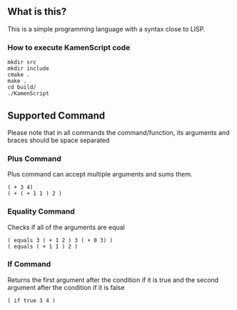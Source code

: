 ## What is this?

This is a simple programming language with a syntax close to LISP.

### How to execute KamenScript code 
```
mkdir src
mkdir include
cmake .
make .
cd build/
./KamenScript
```

## Supported Command 
Please note that in all commands the command/function, its arguments and braces should be space separated
### Plus Command
Plus command can accept multiple arguments and sums them.
```
( + 3 4)
( + ( + 1 1 ) 2 )
```
### Equality Command
Checks if all of the arguments are equal
```
( equals 3 ( + 1 2 ) 3 ( + 0 3) )
( equals ( + 1 1 ) 2 )
```
### If Command
Returns the first argument after the condition if it is true and the second argument after the condition if it is false
```
( if true 3 4 )
```

